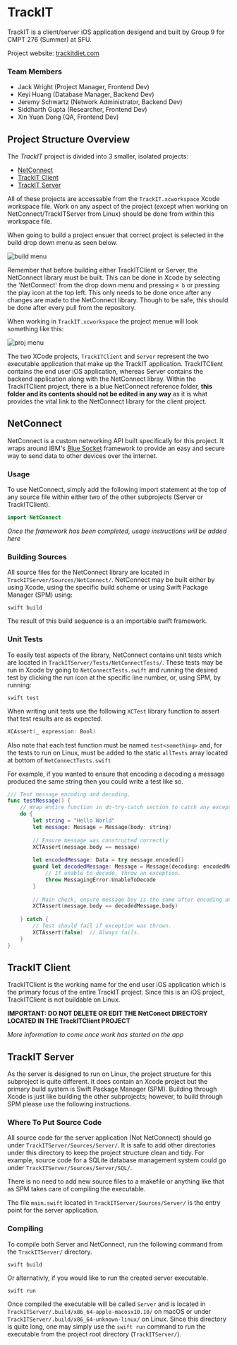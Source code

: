 # TrackIT

TrackIT is a client/server iOS application desigend and built by Group 9 for CMPT 276 (Summer) at SFU.

Project website: [trackitdiet.com](https://www.trackitdiet.com)

### Team Members
  - Jack Wright (Project Manager, Frontend Dev)
  - Keyi Huang (Database Manager, Backend Dev)
  - Jeremy Schwartz (Network Administrator, Backend Dev)
  - Siddharth Gupta (Researcher, Frontend Dev)
  - Xin Yuan Dong (QA, Frontend Dev)

## Project Structure Overview

The *TrackIT* project is divided into 3 smaller, isolated projects:
  - [NetConnect](#netconnect)
  - [TrackIT Client](#trackit-client)
  - [TrackIT Server](#trackit-server)
  
All of these projects are accessable from the `TrackIT.xcworkspace` Xcode workspace file. Work on any aspect of the project (except when working on NetConnect/TrackITServer from Linux) should be done from within this workspace file.

When going to build a project ensuer that correct project is selected in the build drop down menu as seen below.

![build menu](https://github.com/JackTheWright/CMPT276Group9/blob/master/common/img/Screen%20Shot%202018-06-03%20at%2014.29.43.png)

Remember that before building either TrackITClient or Server, the NetConnect library must be built. This can be done in Xcode by selecting the 'NetConnect' from the drop down menu and pressing `⌘ b` or pressing the play icon at the top left. This only needs to be done once after any changes are made to the NetConnect library. Though to be safe, this should be done after every pull from the repository.

When working in `TrackIT.xcworkspace` the project menue will look something like this:

![proj menu](https://github.com/JackTheWright/CMPT276Group9/blob/master/common/img/Screen%20Shot%202018-06-03%20at%2014.30.40.png)

The two XCode projects, `TrackITClient` and `Server` represent the two executable application that make up the TrackIT application. TrackITClient contains the end user iOS application, whereas Server contains the backend application along with the NetConnect libray. Within the TrackITClient project, there is a blue NetConnect reference folder, **this folder and its contents should not be edited in any way** as it is what provides the vital link to the NetConnect library for the client project.

## NetConnect

NetConnect is a custom networking API built specifically for this project. It wraps around IBM's [Blue Socket](https://github.com/IBM-Swift/BlueSocket) framework to provide an easy and secure way to send data to other devices over the internet.

### Usage

To use NetConnect, simply add the following import statement at the top of any source file within either two of the other subprojects (Server or TrackITClient).
``` swift
import NetConnect
```

*Once the framework has been completed, usage instructions will be added here*

### Building Sources

All source files for the NetConnect library are located in `TrackITServer/Sources/NetConnect/`. NetConnect may be built either by using Xcode, using the specific build scheme or using Swift Package Manager (SPM) using:

```
swift build
```

The result of this build sequence is a an importable swift framework.

### Unit Tests

To easily test aspects of the library, NetConnect contains unit tests which are located in `TrackITServer/Tests/NetConnectTests/`. These tests may be run in Xcode by going to `NetConnectTests.swift` and running the desired test by clicking the run icon at the specific line number, or, using SPM, by running:

```
swift test
```

When writing unit tests use the following `XCTest` library function to assert that test results are as expected.

``` swift
XCAssert(_ expression: Bool)
```

Also note that each test function must be named `test<something>` and, for the tests to run on Linux, must be added to the static `allTests` array located at bottom of `NetConnectTests.swift`

For example, if you wanted to ensure that encoding a decoding a message produced the same string then you could write a test like so.

``` swift
/// Test message encoding and decoding.
func testMessage() {
    // Wrap entire function in do-try-catch section to catch any exceptions thrown.
    do {
        let string = "Hello World"
        let message: Message = Message(body: string)
        
        // Ensure message was constructed correctly
        XCTAssert(message.body == message)
        
        let encodedMessage: Data = try message.encoded()
        guard let decodedMessage: Message = Message(decoding: encodedMessage) else {
            // If unable to decode, throw an exception.
            throw MessagingError.UnableToDecode
        }
        
        // Main check, ensure message boy is the same after encoding and decoding.
        XCTAssert(message.body == decodedMessage.body)
        
    } catch {
        // Test should fail if exception was thrown.
        XCTAssert(false)  // Always fails.
    }
}
```

## TrackIT Client

TrackITClient is the working name for the end user iOS application which is the primary focus of the entire TrackIT project. Since this is an iOS project, TrackITClient is not buildable on Linux.

**IMPORTANT: DO NOT DELETE OR EDIT THE NetConect DIRECTORY LOCATED IN THE TrackITClient PROJECT**

*More information to come once work has started on the app*

## TrackIT Server

As the server is designed to run on Linux, the project structure for this subproject is quite different. It does contain an Xcode project but the primary build system is Swift Package Manager (SPM). Building through Xcode is just like building the other subprojects; however, to build through SPM please use the following instructions.

### Where To Put Source Code

All source code for the server application (Not NetConnect) should go under `TrackITServer/Sources/Server/`. It is safe to add other directories under this directory to keep the project structure clean and tidy. For example, source code for a SQLite database management system could go under `TrackITServer/Sources/Server/SQL/`.

There is no need to add new source files to a makefile or anything like that as SPM takes care of compiling the executable.

The file `main.swift` located in `TrackITServer/Sources/Server/` is the entry point for the server application.

### Compiling

To compile both Server and NetConnect, run the following command from the `TrackITServer/` directory.
```
swift build
```

Or alternativly, if you would like to run the created server executable.
```
swift run
```

Once compiled the executable will be called `Server` and is located in `TrackITServer/.build/x86_64-apple-macosx10.10/` on macOS or under `TrackITServer/.build/x86_64-unknown-linux/` on Linux. Since this directory is quite long, one may simply use the `swift run` command to run the executable from the project root directory (`TrackITServer/`).
